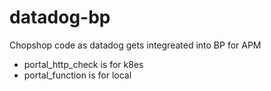 # datadog-bp
Chopshop code as datadog gets integreated into BP for APM

- portal_http_check is for k8es
- portal_function is for local
